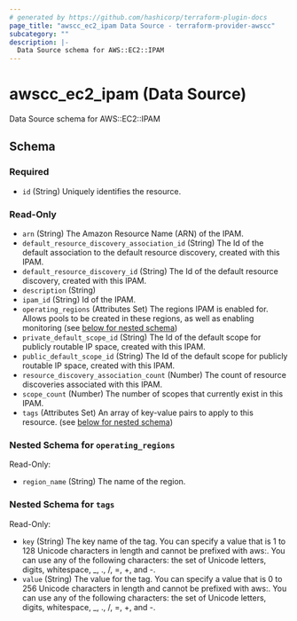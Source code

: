 ```yaml
---
# generated by https://github.com/hashicorp/terraform-plugin-docs
page_title: "awscc_ec2_ipam Data Source - terraform-provider-awscc"
subcategory: ""
description: |-
  Data Source schema for AWS::EC2::IPAM
---
```


# awscc_ec2_ipam (Data Source)

Data Source schema for AWS::EC2::IPAM



<!-- schema generated by tfplugindocs -->
## Schema

### Required

- `id` (String) Uniquely identifies the resource.

### Read-Only

- `arn` (String) The Amazon Resource Name (ARN) of the IPAM.
- `default_resource_discovery_association_id` (String) The Id of the default association to the default resource discovery, created with this IPAM.
- `default_resource_discovery_id` (String) The Id of the default resource discovery, created with this IPAM.
- `description` (String)
- `ipam_id` (String) Id of the IPAM.
- `operating_regions` (Attributes Set) The regions IPAM is enabled for. Allows pools to be created in these regions, as well as enabling monitoring (see [below for nested schema](#nestedatt--operating_regions))
- `private_default_scope_id` (String) The Id of the default scope for publicly routable IP space, created with this IPAM.
- `public_default_scope_id` (String) The Id of the default scope for publicly routable IP space, created with this IPAM.
- `resource_discovery_association_count` (Number) The count of resource discoveries associated with this IPAM.
- `scope_count` (Number) The number of scopes that currently exist in this IPAM.
- `tags` (Attributes Set) An array of key-value pairs to apply to this resource. (see [below for nested schema](#nestedatt--tags))

<a id="nestedatt--operating_regions"></a>
### Nested Schema for `operating_regions`

Read-Only:

- `region_name` (String) The name of the region.


<a id="nestedatt--tags"></a>
### Nested Schema for `tags`

Read-Only:

- `key` (String) The key name of the tag. You can specify a value that is 1 to 128 Unicode characters in length and cannot be prefixed with aws:. You can use any of the following characters: the set of Unicode letters, digits, whitespace, _, ., /, =, +, and -.
- `value` (String) The value for the tag. You can specify a value that is 0 to 256 Unicode characters in length and cannot be prefixed with aws:. You can use any of the following characters: the set of Unicode letters, digits, whitespace, _, ., /, =, +, and -.
